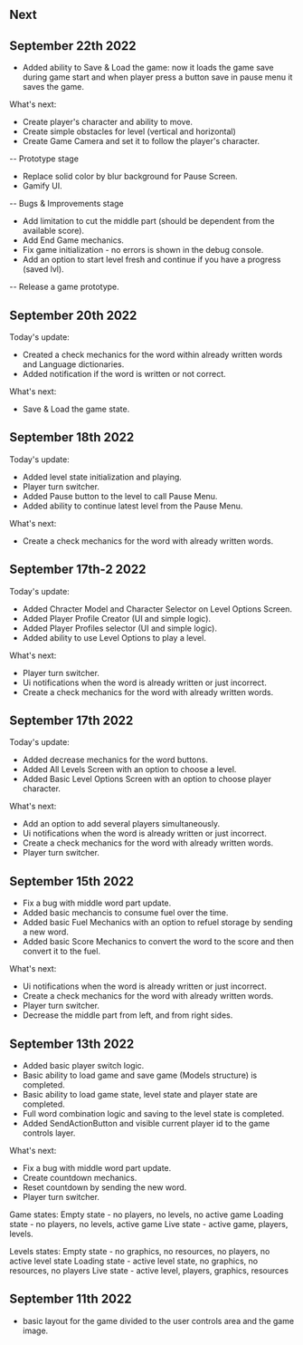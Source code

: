 ## Next

## September 22th 2022

- Added ability to Save & Load the game: now it loads the game save during game start and when player press a button save in pause menu it saves the game.

What's next:
- Create player's character and ability to move.
- Create simple obstacles for level (vertical and horizontal)
- Create Game Camera and set it to follow the player's character.


-- Prototype stage

- Replace solid color by blur background for Pause Screen.
- Gamify UI.

-- Bugs & Improvements stage

- Add limitation to cut the middle part (should be dependent from the available score).
- Add End Game mechanics.
- Fix game initialization - no errors is shown in the debug console.
- Add an option to start level fresh and continue if you have a progress (saved lvl).

-- Release a game prototype.

## September 20th 2022

Today's update:
- Created a check mechanics for the word within already written words and Language dictionaries.
- Added notification if the word is written or not correct.

What's next:
- Save & Load the game state.


## September 18th 2022

Today's update:
- Added level state initialization and playing.
- Player turn switcher.
- Added Pause button to the level to call Pause Menu.
- Added ability to continue latest level from the Pause Menu.

What's next:
- Create a check mechanics for the word with already written words.

## September 17th-2 2022

Today's update:
- Added Chracter Model and Character Selector on Level Options Screen.
- Added Player Profile Creator (UI and simple logic).
- Added Player Profiles selector (UI and simple logic).
- Added ability to use Level Options to play a level.


What's next:
- Player turn switcher.
- Ui notifications when the word is already written or just incorrect.
- Create a check mechanics for the word with already written words.

## September 17th 2022

Today's update:
- Added decrease mechanics for the word buttons.
- Added All Levels Screen with an option to choose a level.
- Added Basic Level Options Screen with an option to choose player character.

What's next:
- Add an option to add several players simultaneously.
- Ui notifications when the word is already written or just incorrect.
- Create a check mechanics for the word with already written words.
- Player turn switcher.


## September 15th 2022

- Fix a bug with middle word part update.
- Added basic mechancis to consume fuel over the time.
- Added basic Fuel Mechanics with an option to refuel storage by sending a new word.
- Added basic Score Mechanics to convert the word to the score and then convert it to the fuel.

What's next:
- Ui notifications when the word is already written or just incorrect.
- Create a check mechanics for the word with already written words.
- Player turn switcher.
- Decrease the middle part from left, and from right sides.

## September 13th 2022

- Added basic player switch logic.
- Basic ability to load game and save game (Models structure) is completed.
- Basic ability to load game state, level state and player state are completed.
- Full word combination logic and saving to the level state is completed.
- Added SendActionButton and visible current player id to the game controls layer.

What's next:
- Fix a bug with middle word part update.
- Create countdown mechanics.
- Reset countdown by sending the new word.
- Player turn switcher.


Game states:
Empty state - no players, no levels, no active game
Loading state - no players, no levels, active game
Live state - active game, players, levels.

Levels states:
Empty state - no graphics, no resources, no players, no active level state
Loading state - active level state, no graphics, no resources, no players
Live state - active level, players, graphics, resources 


## September 11th 2022

- basic layout for the game divided to the user controls area and the game image.

